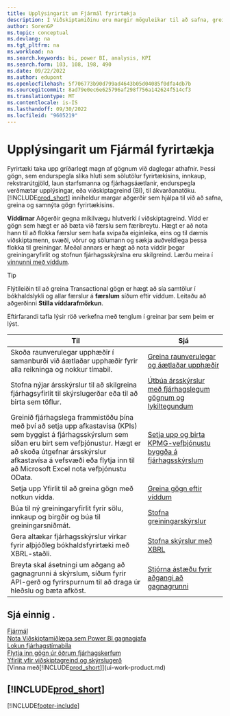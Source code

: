 ```yaml
---
title: Upplýsingarit um Fjármál fyrirtækja
description: Í Viðskiptamiðinu eru margir möguleikar til að safna, greina og deila verðmætum gögnum um fyrirtæki til viðskiptagreindar og ákvarðanatöku.
author: SorenGP
ms.topic: conceptual
ms.devlang: na
ms.tgt_pltfrm: na
ms.workload: na
ms.search.keywords: bi, power BI, analysis, KPI
ms.search.form: 103, 108, 198, 490
ms.date: 09/22/2022
ms.author: edupont
ms.openlocfilehash: 5f706773b90d799ad4643b05d04085f0dfa4db7b
ms.sourcegitcommit: 8ad79e0ec6e625796af298f756a142624f514cf3
ms.translationtype: MT
ms.contentlocale: is-IS
ms.lasthandoff: 09/30/2022
ms.locfileid: "9605219"
---
```

# <a name="financial-business-intelligence"></a>Upplýsingarit um Fjármál fyrirtækja

Fyrirtæki taka upp gríðarlegt magn af gögnum við daglegar athafnir. Þessi gögn, sem endurspegla slíka hluti sem sölutölur fyrirtækisins, innkaup, rekstrarútgjöld, laun starfsmanna og fjárhagsáætlanir, endurspegla verðmætar upplýsingar, eða viðskiptagreind (BI), til ákvarðanatöku. [!INCLUDE[prod_short](includes/prod_short.md)] inniheldur margar aðgerðir sem hjálpa til við að safna, greina og samnýta gögn fyrirtækisins.

**Víddirnar** Aðgerðir gegna mikilvægu hlutverki í viðskiptagreind. Vídd er gögn sem hægt er að bæta við færslu sem færibreytu. Hægt er að nota hann til að flokka færslur sem hafa svipaða eiginleika, eins og til dæmis viðskiptamenn, svæði, vörur og sölumann og sækja auðveldlega þessa flokka til greiningar. Meðal annars er hægt að nota víddir þegar greiningaryfirlit og stofnun fjárhagsskýrslna eru skilgreind. Lærðu meira í [vinnunni með víddum](finance-dimensions.md).

> [!TIP]
> Flýtileiðin til að greina Transactional gögn er hægt að sía samtölur í bókhaldslykli og allar færslur á **færslum** síðum eftir víddum. Leitaðu að aðgerðinni **Stilla víddarafmörkun**.  

Eftirfarandi tafla lýsir röð verkefna með tenglum í greinar þar sem þeim er lýst.  

| Til | Sjá |
| --- | --- |
|Skoða raunverulegar upphæðir í samanburði við áætlaðar upphæðir fyrir alla reikninga og nokkur tímabil.|[Greina raunverulegar og áætlaðar upphæðir](bi-how-analyze-actual-versus-budget.md)|
|Stofna nýjar ársskýrslur til að skilgreina fjárhagsyfirlit til skýrslugerðar eða til að birta sem töflur.|[Útbúa ársskýrslur með fjárhagslegum gögnum og lykiltegundum](bi-how-work-account-schedule.md)|
|Greinið fjárhagslega frammistöðu þína með því að setja upp afkastavísa (KPIs) sem byggist á fjárhagsskýrslum sem síðan eru birt sem vefþjónustur. Hægt er að skoða útgefnar ársskýrslur afkastavísa á vefsvæði eða flytja inn til að Microsoft Excel nota vefþjónustu OData.|[Setja upp og birta KPMG-vefþjónustu byggða á fjárhagsskýrslum](bi-how-to-set-up-and-publish-kpi-web-services-based-on-account-schedules.md)|
|Setja upp Yfirlit til að greina gögn með notkun vídda.|[Greina gögn eftir víddum](bi-how-analyze-data-dimension.md)|
|Búa til ný greiningaryfirlit fyrir sölu, innkaup og birgðir og búa til greiningarsniðmát.|[Stofna greiningarskýrslur](bi-how-create-analysis-views-reports.md)|
|Gera altækar fjárhagsskýrslur virkar fyrir alþjóðleg bókhaldsfyrirtæki með XBRL-staðli.|[Stofna skýrslur með XBRL](bi-create-reports-with-xbrl.md)|
|Breyta skal ásetningi um aðgang að gagnagrunni á skýrslum, síðum fyrir API-gerð og fyrirspurnum til að draga úr hleðslu og bæta afköst.|[Stjórna ástæðu fyrir aðgangi að gagnagrunni](admin-data-access-intent.md)|

## <a name="see-also"></a>Sjá einnig .

[Fjármál](finance.md)  
[Nota Viðskiptamiðlæga sem Power BI gagnagjafa](across-how-use-financials-data-source-powerbi.md)  
[Lokun fjárhagstímabila](year-close-years-periods.md)  
[Flytja inn gögn úr öðrum fjárhagskerfum](across-import-data-configuration-packages.md)  
[Yfirlit yfir viðskiptagreind og skýrslugerð](reports-bi-reporting.md)  
[Vinna með[!INCLUDE[prod_short](includes/prod_short.md)]](ui-work-product.md)  

## [!INCLUDE[prod_short](includes/free_trial_md.md)]  

[!INCLUDE[footer-include](includes/footer-banner.md)]
